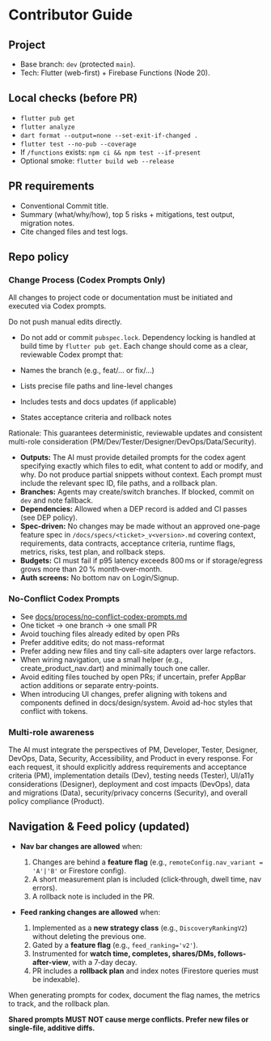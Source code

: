 # Contributor Guide

## Project
- Base branch: `dev` (protected `main`).
- Tech: Flutter (web-first) + Firebase Functions (Node 20).

## Local checks (before PR)
- `flutter pub get`
- `flutter analyze`
- `dart format --output=none --set-exit-if-changed .`
- `flutter test --no-pub --coverage`
- If `/functions` exists: `npm ci && npm test --if-present`
- Optional smoke: `flutter build web --release`

## PR requirements
- Conventional Commit title.
- Summary (what/why/how), top 5 risks + mitigations, test output, migration notes.
- Cite changed files and test logs.

## Repo policy
### Change Process (Codex Prompts Only)
All changes to project code or documentation must be initiated and executed via Codex prompts.

Do not push manual edits directly.

- Do not add or commit `pubspec.lock`. Dependency locking is handled at build time by `flutter pub get`.
Each change should come as a clear, reviewable Codex prompt that:

- Names the branch (e.g., feat/... or fix/...)
- Lists precise file paths and line-level changes
- Includes tests and docs updates (if applicable)
- States acceptance criteria and rollback notes

Rationale: This guarantees deterministic, reviewable updates and consistent multi-role consideration (PM/Dev/Tester/Designer/DevOps/Data/Security).

- **Outputs:** The AI must provide detailed prompts for the codex agent specifying exactly which files to edit, what content to add or modify, and why.  Do not produce partial snippets without context.  Each prompt must include the relevant spec ID, file paths, and a rollback plan.
- **Branches:** Agents may create/switch branches. If blocked, commit on `dev` and note fallback.
- **Dependencies:** Allowed when a DEP record is added and CI passes (see DEP policy).
- **Spec-driven:** No changes may be made without an approved one-page feature spec in `/docs/specs/<ticket>_v<version>.md` covering context, requirements, data contracts, acceptance criteria, runtime flags, metrics, risks, test plan, and rollback steps.
- **Budgets:** CI must fail if p95 latency exceeds 800 ms or if storage/egress grows more than 20 % month‑over‑month.
- **Auth screens:** No bottom nav on Login/Signup.

### No-Conflict Codex Prompts
- See [docs/process/no-conflict-codex-prompts.md](docs/process/no-conflict-codex-prompts.md)
- One ticket → one branch → one small PR
- Avoid touching files already edited by open PRs
- Prefer additive edits; do not mass-reformat
- Prefer adding new files and tiny call-site adapters over large refactors.
- When wiring navigation, use a small helper (e.g., create_product_nav.dart) and minimally touch one caller.
- Avoid editing files touched by open PRs; if uncertain, prefer AppBar action additions or separate entry-points.
- When introducing UI changes, prefer aligning with tokens and components defined in docs/design/system. Avoid ad-hoc styles that conflict with tokens.

### Multi‑role awareness
The AI must integrate the perspectives of PM, Developer, Tester, Designer, DevOps, Data, Security, Accessibility, and Product in every response. For each request, it should explicitly address requirements and acceptance criteria (PM), implementation details (Dev), testing needs (Tester), UI/a11y considerations (Designer), deployment and cost impacts (DevOps), data and migrations (Data), security/privacy concerns (Security), and overall policy compliance (Product).

## Navigation & Feed policy (updated)
- **Nav bar changes are allowed** when:
  1) Changes are behind a **feature flag** (e.g., `remoteConfig.nav_variant = 'A'|'B'` or Firestore config).
  2) A short measurement plan is included (click‑through, dwell time, nav errors).
  3) A rollback note is included in the PR.

- **Feed ranking changes are allowed** when:
  1) Implemented as a **new strategy class** (e.g., `DiscoveryRankingV2`) without deleting the previous one.
  2) Gated by a **feature flag** (e.g., `feed_ranking='v2'`).
  3) Instrumented for **watch time, completes, shares/DMs, follows-after-view**, with a 7‑day decay.
  4) PR includes a **rollback plan** and index notes (Firestore queries must be indexable).

When generating prompts for codex, document the flag names, the metrics to track, and the rollback plan.

**Shared prompts MUST NOT cause merge conflicts. Prefer new files or single-file, additive diffs.**
